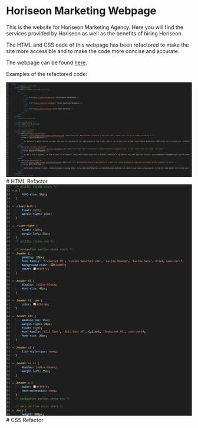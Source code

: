 # Horiseon Marketing Webpage

This is the website for Horiseon Marketing Agency. Here you will find the services provided by Horiseon as well as the benefits of hiring Horiseon.

The HTML and CSS code of this webpage has been refactored to make the site more accessible and to make the code more concise and accurate.

The webpage can be found [here](https://tchestnut85.github.io/horiseon-marketing/).

Examples of the refactored code:

<img src="./assets/screenshots/refactor-1.PNG"/>
# HTML Refactor

<img src="./assets/screenshots/refactor-3.PNG"/>
# CSS Refactor